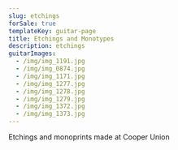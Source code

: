 ```yaml
---
slug: etchings
forSale: true
templateKey: guitar-page
title: Etchings and Monotypes
description: etchings
guitarImages:
  - /img/img_1191.jpg
  - /img/img_0874.jpg
  - /img/img_1171.jpg
  - /img/img_1277.jpg
  - /img/img_1278.jpg
  - /img/img_1279.jpg
  - /img/img_1372.jpg
  - /img/img_1373.jpg
---
```

Etchings and monoprints made at Cooper Union
